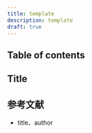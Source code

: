 ```yaml
---
title: template
description: template
draft: true
---
```


## Table of contents

## Title

## 参考文献

- title、author
